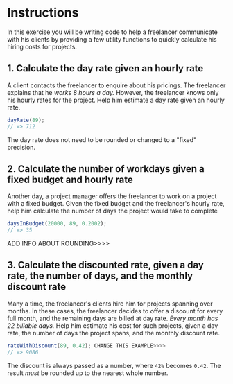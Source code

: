 # Instructions

In this exercise you will be writing code to help a freelancer communicate with his clients by providing a few utility functions to quickly calculate his hiring costs for projects.

## 1. Calculate the day rate given an hourly rate

A client contacts the freelancer to enquire about his pricings.
The freelancer explains that he _works 8 hours a day._
However, the freelancer knows only his hourly rates for the project.
Help him estimate a day rate given an hourly rate.

```javascript
dayRate(89);
// => 712
```

The day rate does not need to be rounded or changed to a "fixed" precision.

## 2. Calculate the number of workdays given a fixed budget and hourly rate

Another day, a project manager offers the freelancer to work on a project with a fixed budget.
Given the fixed budget and the freelancer's hourly rate, help him calculate the number of days the project would take to complete

```javascript  CHANGE THIS EXAMPLE>>>>
daysInBudget(20000, 89, 0.2002);    
// => 35
```

ADD INFO ABOUT ROUNDING>>>>

## 3. Calculate the discounted rate, given a day rate, the number of days, and the monthly discount rate

Many a time, the freelancer's clients hire him for projects spanning over months.
In these cases, the freelancer decides to offer a discount for every full month, and the remaining days are billed at day rate.
_Every month has 22 billable days._
Help him estimate his cost for such projects, given a day rate, the number of days the project spans, and the monthly discount rate.

```javascript
rateWithDiscount(89, 0.42); CHANGE THIS EXAMPLE>>>>
// => 9086
```

The discount is always passed as a number, where `42%` becomes `0.42`. The result _must_ be rounded up to the nearest whole number.
